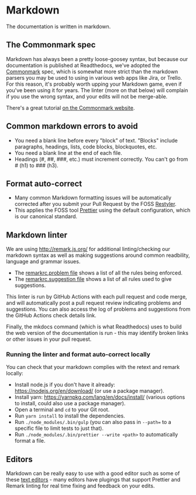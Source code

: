 # Markdown

The documentation is written in markdown.

## The Commonmark spec

Markdown has always been a pretty loose-goosey syntax, but because our documentation is published at Readthedocs, we've adopted the [Commonmark](http://commonmark.org/) spec, which is somewhat more strict than the markdown parsers you may be used to using in various web apps like Jira, or Trello. For this reason, it's probably worth upping your Markdown game, even if you've been using it for years. The linter (more on that below) will complain if you use the wrong syntax, and your edits will not be merge-able.

There's a great tutorial [on the Commonmark website](http://commonmark.org/help/tutorial/).

## Common markdown errors to avoid

- You need a blank line before every "block" of text. "Blocks" include paragraphs, headings, lists, code blocks, blockquotes, etc.
- You need a blank line at the end of each file.
- Headings (#, ##, ###, etc.) must increment correctly. You can't go from # (h1) to ### (h3).

## Format auto-correct

- Many common Markdown formatting issues will be automatically corrected after you submit your Pull Request by the FOSS [Restyler](https://restyled.io/).
- This applies the FOSS tool [Prettier](https://prettier.io/) using the default configuration, which is our canonical standard.

## Markdown linter

We are using <http://remark.js.org/> for additional linting/checking our markdown syntax as well as making suggestions around common readbility, language and grammar issues.

- The [remarkrc.problem file](https://github.com/CivicActions/handbook/blob/master/lint/config/remarkrc.problem) shows a list of all the rules being enforced.
- The [remarkrc.suggestion file](https://github.com/CivicActions/handbook/blob/master/lint/config/remarkrc.suggestion) shows a list of all rules used to give suggestions.

This linter is run by GitHub Actions with each pull request and code merge, and will automatically post a pull request review indicating problems and suggestions. You can also access the log of problems and suggestions from the GitHub Actions check details link.

Finally, the mkdocs command (which is what Readthedocs) uses to build the web version of the documentation is run - this may identify broken links or other issues in your pull request.

### Running the linter and format auto-correct locally

You can check that your markdown complies with the retext and remark locally:

- Install node.js if you don't have it already: <https://nodejs.org/en/download/> (or use a package manager).
- Install yarn: <https://yarnpkg.com/lang/en/docs/install/> (various options to install, could also use a package manager).
- Open a terminal and `cd` to your Git root.
- Run `yarn install` to install the dependencies.
- Run `./node_modules/.bin/gulp` (you can also pass in `--path=` to a specific file to limit tests to just that).
- Run `./node_modules/.bin/prettier --write <path>` to automatically format a file.

## Editors

Markdown can be really easy to use with a good editor such as some of these [text editors](../050-how-we-work/tools/text-editors.md) - many editors have plugings that support Prettier and Remark linting for real time fixing and feedback on your edits.
